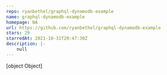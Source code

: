 ```yaml
---
repo: ryanbethel/graphql-dynamodb-example
name: graphql-dynamodb-example
homepage: NA
url: https://github.com/ryanbethel/graphql-dynamodb-example
stars: 29
starredAt: 2021-10-31T20:47:30Z
description: |-
    null
---
```


[object Object]
